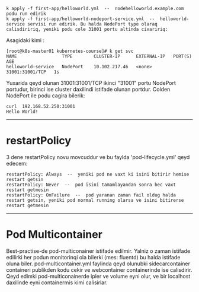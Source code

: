 ```
k apply -f first-app/helloworld.yml  --  nodehelloworld.example.com podu run edirik
k apply -f first-app/helloworld-nodeport-service.yml  --  helloworld-service servisi run edirik. Bu halda NodePort type olaraq calisdiririq, yeniki podu cole 31001 portu altinda cixaririq:
```
Asagidaki kimi :
```
[root@k8s-master01 kubernetes-course]# k get svc
NAME                 TYPE        CLUSTER-IP      EXTERNAL-IP   PORT(S)           AGE
helloworld-service   NodePort    10.102.217.46   <none>        31001:31001/TCP   1s
```

Yuxarida qeyd olunan 31001:31001/TCP ikinci "31001" portu NodePort portudur, birinci ise cluster daxilindi istifade olunan portdur. Colden NodePort ile podu cagira bilerik:
```
curl  192.168.52.250:31001
Hello World!
```

---

# restartPolicy

3 dene restartPolicy novu movcuddur ve bu faylda 'pod-lifecycle.yml' qeyd edecem:
```
restartPolicy: Always  --  yeniki pod ne vaxt ki isini bitirir hemise restart getsin
restartPolicy: Never  --  pod isini tamamlayandan sonra hec vaxt restart getmesin
restartPolicy: OnFailure  --  pod yaranan zaman fail oldug halda restart getsin, yeniki pod normal running olarsa ve isini bitirerse restart getmesin
```
---

# Pod Multicontainer

Best-practise-de pod-multiconainer istifade edilmir. Yalniz o zaman istifade edilirki her podun monitorinqi ola bilerki (mes: fluentd) bu halda istifade oluna biler. pod-multicontainer.yml faylinda qeyd olunubki sidecarcontainer containeri publikden kodu cekir ve webcontainer containerinde ise calisdirir. Qeyd edimki pod-multiconainerde ipler ve volume eyni olur, ve bir localhost daxilinde eyni containermis kimi calisirlar.